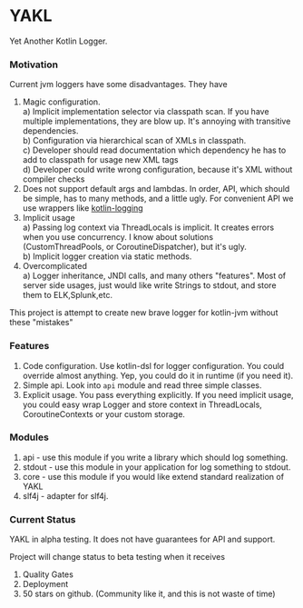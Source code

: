 # YAKL
Yet Another Kotlin Logger.
### Motivation
Current jvm loggers have some disadvantages. They have  
1) Magic configuration.  
a) Implicit implementation selector via classpath scan. If you have multiple implementations, they are blow up.
It's annoying with transitive dependencies.  
b) Configuration via hierarchical scan of XMLs in classpath.  
c) Developer should read documentation which dependency he has to add to classpath for usage new XML tags  
d) Developer could write wrong configuration, because it's XML without compiler checks
2) Does not support default args and lambdas. In order, API, which should be simple, has to many methods,
and a little ugly. For convenient API we use wrappers like [kotlin-logging](https://github.com/MicroUtils/kotlin-logging)
3) Implicit usage  
a) Passing log context via ThreadLocals is implicit. It creates errors when you use concurrency. 
I know about solutions (CustomThreadPools, or CoroutineDispatcher), but it's ugly.  
b) Implicit logger creation via static methods. 
4) Overcomplicated  
a) Logger inheritance, JNDI calls, and many others "features". Most of server side usages, just would like 
write Strings to stdout, and store them to ELK,Splunk,etc.

This project is attempt to create new brave logger for kotlin-jvm without these "mistakes"

### Features
1) Code configuration. Use kotlin-dsl for logger configuration. You could override almost anything. 
Yep, you could do it in runtime (if you need it).
2) Simple api. Look into ```api``` module and read three simple classes.
3) Explicit usage. You pass everything explicitly. If you need implicit usage, you could easy wrap Logger and 
store context in ThreadLocals, CoroutineContexts or your custom storage.

### Modules

1) api - use this module if you write a library which should log something.
2) stdout - use this module in your application for log something to stdout.
3) core - use this module if you would like extend standard realization of YAKL
4) slf4j - adapter for slf4j.

### Current Status
YAKL in alpha testing. It does not have guarantees for API and support. 

Project will change status to beta testing when it receives
1) Quality Gates
2) Deployment
3) 50 stars on github. (Community like it, and this is not waste of time)


